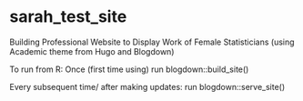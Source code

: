 # sarah_test_site
Building Professional Website to Display Work of Female Statisticians (using Academic theme from Hugo and Blogdown)

To run from R:
Once (first time using) run blogdown::build_site()

Every subsequent time/ after making updates:
run blogdown::serve_site()
